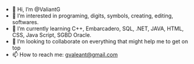 - 👋 Hi, I’m @ValiantG
- 👀 I’m interested in programing, digits, symbols, creating, editing, softwares.
- 🌱 I’m currently learning C++, Embarcadero, SQL, .NET, JAVA, HTML, CSS, Java Script, SGBD Oracle.
- 💞️ I’m looking to collaborate on everything that might help me to get on top
- 📫 How to reach me: gvaleant@gmail.com

<!---
KendrickV/KendrickV is a ✨ special ✨ repository because its `README.md` (this file) appears on your GitHub profile.
You can click the Preview link to take a look at your changes.
--->
